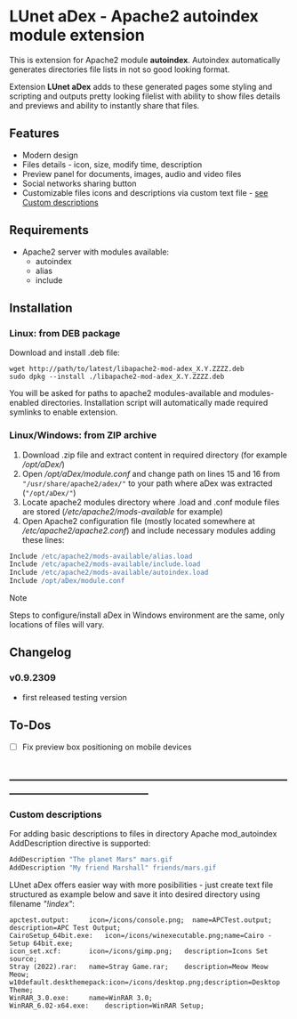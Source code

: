 # LUnet aDex - Apache2 autoindex module extension
This is extension for Apache2 module **autoindex**. Autoindex automatically generates directories file lists in not so good looking format.

Extension **LUnet aDex** adds to these generated pages some styling and scripting and outputs pretty looking filelist with ability to show files details and previews and ability to instantly share that files.


## Features
- Modern design
- Files details - icon, size, modify time, description
- Preview panel for documents, images, audio and video files
- Social networks sharing button
- Customizable files icons and descriptions via custom text file - [see Custom descriptions](#custom-descriptions)


## Requirements
- Apache2 server with modules available:
  - autoindex
  - alias
  - include


## Installation
### Linux: from DEB package
Download and install .deb file:
```console
wget http://path/to/latest/libapache2-mod-adex_X.Y.ZZZZ.deb
sudo dpkg --install ./libapache2-mod-adex_X.Y.ZZZZ.deb
```
You will be asked for paths to apache2 modules-available and modules-enabled directories. Installation script will automatically made required symlinks to enable extension.

### Linux/Windows: from ZIP archive
1. Download .zip file and extract content in required directory (for example _/opt/aDex/_)
1. Open _/opt/aDex/module.conf_ and change path on lines 15 and 16 from ```"/usr/share/apache2/adex/"``` to your path where aDex was extracted (```"/opt/aDex/"```)
1. Locate apache2 modules directory where .load and .conf module files are stored (_/etc/apache2/mods-available_ for example)
1. Open Apache2 configuration file (mostly located somewhere at _/etc/apache2/apache2.conf_) and include necessary modules adding these lines:
```apache
Include /etc/apache2/mods-available/alias.load
Include /etc/apache2/mods-available/include.load
Include /etc/apache2/mods-available/autoindex.load
Include /opt/aDex/module.conf
```

> [!NOTE]
> Steps to configure/install aDex in Windows environment are the same, only locations of files will vary.


## Changelog
### v0.9.2309
- first released testing version


## To-Dos
- [ ] Fix preview box positioning on mobile devices


## ___________________________________________________________________________
### Custom descriptions
For adding basic descriptions to files in directory Apache mod_autoindex AddDescription directive is supported:
```apache
AddDescription "The planet Mars" mars.gif
AddDescription "My friend Marshall" friends/mars.gif
```

LUnet aDex offers easier way with more posibilities - just create text file structured as example below and save it into desired directory using filename _"!index"_:
```
apctest.output:		icon=/icons/console.png;  name=APCTest.output;	description=APC Test Output;
CairoSetup_64bit.exe:	icon=/icons/winexecutable.png;name=Cairo - Setup 64bit.exe;
icon_set.xcf:		icon=/icons/gimp.png;	description=Icons Set source;
Stray (2022).rar:	name=Stray Game.rar;	description=Meow Meow Meow;
w10default.deskthemepack:icon=/icons/desktop.png;description=Desktop Theme;
WinRAR_3.0.exe:		name=WinRAR 3.0;
WinRAR_6.02-x64.exe:	description=WinRAR Setup;

```
